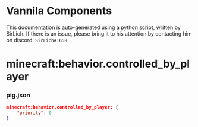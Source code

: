 # Vannila Components
This documentation is auto-generated using a python script, written by SirLich. If there is an issue, please bring it to his attention by contacting him on discord: `SirLich#1658`

# minecraft:behavior.controlled_by_player
### pig.json
```JSON
minecraft:behavior.controlled_by_player: {
    "priority": 0
}
```

